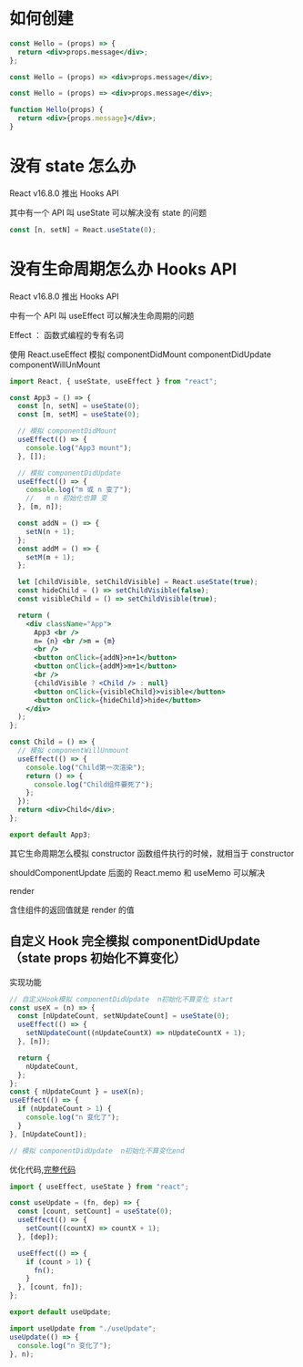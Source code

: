 # 如何创建

```jsx
const Hello = (props) => {
  return <div>props.message</div>;
};

const Hello = (props) => <div>props.message</div>;

const Hello = (props) => <div>props.message</div>;

function Hello(props) {
  return <div>{props.message}</div>;
}
```

# 没有 state 怎么办

React v16.8.0 推出 Hooks API

其中有一个 API 叫 useState 可以解决没有 state 的问题

```jsx
const [n, setN] = React.useState(0);
```

# 没有生命周期怎么办 Hooks API

React v16.8.0 推出 Hooks API

中有一个 API 叫 useEffect 可以解决生命周期的问题

Effect ： 函数式编程的专有名词

使用 React.useEffect 模拟
componentDidMount
componentDidUpdate
componentWillUnMount

```jsx
import React, { useState, useEffect } from "react";

const App3 = () => {
  const [n, setN] = useState(0);
  const [m, setM] = useState(0);

  // 模拟 componentDidMount
  useEffect(() => {
    console.log("App3 mount");
  }, []);

  // 模拟 componentDidUpdate
  useEffect(() => {
    console.log("m 或 n 变了");
    //   m n 初始化也算 变
  }, [m, n]);

  const addN = () => {
    setN(n + 1);
  };
  const addM = () => {
    setM(m + 1);
  };

  let [childVisible, setChildVisible] = React.useState(true);
  const hideChild = () => setChildVisible(false);
  const visibleChild = () => setChildVisible(true);

  return (
    <div className="App">
      App3 <br />
      n= {n} <br />m = {m}
      <br />
      <button onClick={addN}>n+1</button>
      <button onClick={addM}>m+1</button>
      <br />
      {childVisible ? <Child /> : null}
      <button onClick={visibleChild}>visible</button>
      <button onClick={hideChild}>hide</button>
    </div>
  );
};

const Child = () => {
  // 模拟 componentWillUnmount
  useEffect(() => {
    console.log("Child第一次渲染");
    return () => {
      console.log("Child组件要死了");
    };
  });
  return <div>Child</div>;
};

export default App3;
```

其它生命周期怎么模拟
constructor
函数组件执行的时候，就相当于 constructor

shouldComponentUpdate
后面的 React.memo 和 useMemo 可以解决

render

含住组件的返回值就是 render 的值

## 自定义 Hook 完全模拟 componentDidUpdate （state props 初始化不算变化）

实现功能

```jsx
// 自定义Hook模拟 componentDidUpdate  n初始化不算变化 start
const useX = (n) => {
  const [nUpdateCount, setNUpdateCount] = useState(0);
  useEffect(() => {
    setNUpdateCount((nUpdateCountX) => nUpdateCountX + 1);
  }, [n]);

  return {
    nUpdateCount,
  };
};
const { nUpdateCount } = useX(n);
useEffect(() => {
  if (nUpdateCount > 1) {
    console.log("n 变化了");
  }
}, [nUpdateCount]);

// 模拟 componentDidUpdate  n初始化不算变化end
```

优化代码,[完整代码](https://github.com/CaoBaoWang/react-demo1/commit/bbb204d983a8759b285333985abbd105cc3f6a88)

```jsx
import { useEffect, useState } from "react";

const useUpdate = (fn, dep) => {
  const [count, setCount] = useState(0);
  useEffect(() => {
    setCount((countX) => countX + 1);
  }, [dep]);

  useEffect(() => {
    if (count > 1) {
      fn();
    }
  }, [count, fn]);
};

export default useUpdate;

import useUpdate from "./useUpdate";
useUpdate(() => {
  console.log("n 变化了");
}, n);
```
